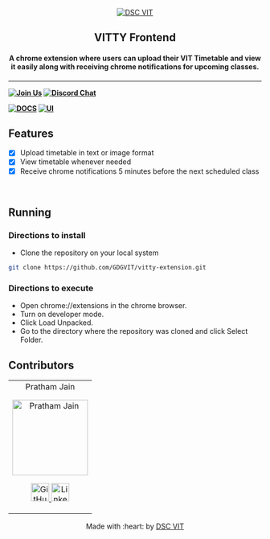 <p align="center">
<a href="https://dscvit.com">
	<img src="https://user-images.githubusercontent.com/30529572/92081025-fabe6f00-edb1-11ea-9169-4a8a61a5dd45.png" alt="DSC VIT"/>
</a>
	<h2 align="center"> VITTY Frontend </h2>
	<h4 align="center"> A chrome extension where users can upload their VIT Timetable and view it easily along with receiving chrome notifications for upcoming classes. <h4>
</p>

---
[![Join Us](https://img.shields.io/badge/Join%20Us-Developer%20Student%20Clubs-red)](https://dsc.community.dev/vellore-institute-of-technology/)
[![Discord Chat](https://img.shields.io/discord/760928671698649098.svg)](https://discord.gg/498KVdSKWR)

[![DOCS](https://img.shields.io/badge/Documentation-see%20docs-green?style=flat-square&logo=appveyor)](INSERT_LINK_FOR_DOCS_HERE) 
  [![UI ](https://img.shields.io/badge/User%20Interface-Link%20to%20UI-orange?style=flat-square&logo=appveyor)](INSERT_UI_LINK_HERE)


## Features
- [X]  Upload timetable in text or image format
- [X]  View timetable whenever needed
- [X]  Receive chrome notifications 5 minutes before the next scheduled class

<br>

## Running


### Directions to install
	
- Clone the repository on your local system
```bash
git clone https://github.com/GDGVIT/vitty-extension.git
```

### Directions to execute

- Open chrome://extensions in the chrome browser.
- Turn on developer mode.
- Click Load Unpacked.
- Go to the directory where the repository was cloned and click Select Folder.


## Contributors

<table>
	<tr align="center">
		<td>
		Pratham Jain
		<p align="center">
			<img src = "https://i.ibb.co/wYrMKM5/Pratham-Jain.jpg" width="150" height="150" alt="Pratham Jain">
		</p>
			<p align="center">
				<a href = "https://github.com/pratham31012002">
					<img src = "http://www.iconninja.com/files/241/825/211/round-collaboration-social-github-code-circle-network-icon.svg" width="36" height = "36" alt="GitHub"/>
				</a>
				<a href = "https://www.linkedin.com/in/prathamjain31/">
					<img src = "http://www.iconninja.com/files/863/607/751/network-linkedin-social-connection-circular-circle-media-icon.svg" width="36" height="36" alt="LinkedIn"/>
				</a>
			</p>
		</td>
	</tr>
</table>

<p align="center">
	Made with :heart: by <a href="https://dscvit.com">DSC VIT</a>
</p>
